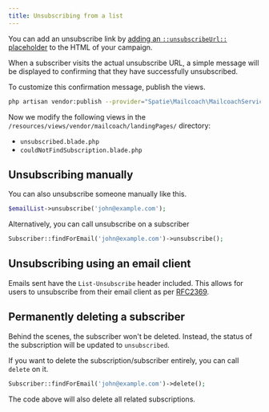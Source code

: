 ```yaml
---
title: Unsubscribing from a list
---
```


You can add an unsubscribe link by [adding an `::unsubscribeUrl::` placeholder](/docs/v1/package/working-with-campaigns/creating-a-campaign/#setting-the-content-and-using-placeholders) to the HTML of your campaign.

When a subscriber visits the actual unsubscribe URL, a simple message will be displayed to confirming that they have  successfully unsubscribed.

To customize this confirmation message, publish the views.

```bash
php artisan vendor:publish --provider="Spatie\Mailcoach\MailcoachServiceProvider" --tag="mailcoach-views"
```

Now we modify the following views in the `/resources/views/vendor/mailcoach/landingPages/` directory:

- `unsubscribed.blade.php`
- `couldNotFindSubscription.blade.php`

## Unsubscribing manually

You can also unsubscribe someone manually like this.

```php
$emailList->unsubscribe('john@example.com');
```

Alternatively, you can call unsubscribe on a subscriber

```php
Subscriber::findForEmail('john@example.com')->unsubscribe();
```

## Unsubscribing using an email client

Emails sent have the ```List-Unsubscribe``` header included. This allows for users to unsubscribe from their email client as per [RFC2369](https://www.ietf.org/rfc/rfc2369.txt).

## Permanently deleting a subscriber

Behind the scenes, the subscriber won't be deleted. Instead, the status of the subscription will be updated to `unsubscribed`.

If you want to delete the subscription/subscriber entirely, you can call `delete` on it.

```php
Subscriber::findForEmail('john@example.com')->delete();
```

The code above will also delete all related subscriptions.
